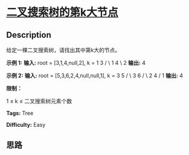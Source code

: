 # [二叉搜索树的第k大节点][title]

## Description

给定一棵二叉搜索树，请找出其中第k大的节点。



**示例 1:**
            **输入:** root = [3,1,4,null,2], k = 1       3      / \     1   4      \       2    **输出:** 4

**示例 2:**
            **输入:** root = [5,3,6,2,4,null,null,1], k = 3           5          / \         3   6        / \       2   4      /     1    **输出:** 4



**限制：**

1 ≤ k ≤ 二叉搜索树元素个数


**Tags:** Tree

**Difficulty:** Easy

## 思路

[title]: https://leetcode-cn.com/problems/er-cha-sou-suo-shu-de-di-kda-jie-dian-lcof
